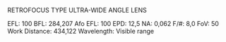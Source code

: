 RETROFOCUS TYPE ULTRA-WIDE ANGLE LENS

EFL: 100
BFL: 284,207
Afo EFL: 100
EPD: 12,5
NA: 0,062
F/#: 8,0
FoV: 50
Work Distance: 434,122
Wavelength: Visible range

